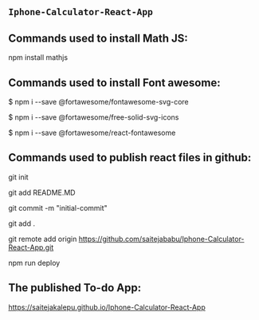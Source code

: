 ## `Iphone-Calculator-React-App`

## Commands used to install Math JS:
npm install mathjs


## Commands used to install Font awesome:
$ npm i --save @fortawesome/fontawesome-svg-core

$ npm i --save @fortawesome/free-solid-svg-icons

$ npm i --save @fortawesome/react-fontawesome

## Commands used to publish react files in github:

git init

git add README.MD

git commit -m "initial-commit"

git add .

git remote add origin https://github.com/saitejababu/Iphone-Calculator-React-App.git

npm run deploy

## The published To-do App:
https://saitejakalepu.github.io/Iphone-Calculator-React-App
